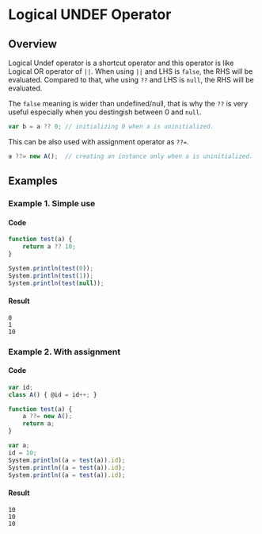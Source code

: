 # Logical UNDEF Operator

## Overview

Logical Undef operator is a shortcut operator and this operator is like Logical OR operator of `||`.
When using `||` and LHS is `false`, the RHS will be evaluated.
Compared to that, whe using `??` and LHS is `null`, the RHS will be evaluated.

The `false` meaning is wider than undefined/null,
that is why the `??` is very useful especially when you destingish between 0 and `null`.

```javascript
var b = a ?? 0; // initializing 0 when a is uninitialized.
```

This can be also used with assignment operator as `??=`.

```javascript
a ??= new A();  // creating an instance only when a is uninitialized.
```

## Examples

### Example 1. Simple use

#### Code

```javascript
function test(a) {
    return a ?? 10;
}

System.println(test(0));
System.println(test(1));
System.println(test(null));
```

#### Result

```
0
1
10
```

### Example 2. With assignment

#### Code

```javascript
var id;
class A() { @id = id++; }

function test(a) {
    a ??= new A();
    return a;
}

var a;
id = 10;
System.println((a = test(a)).id);
System.println((a = test(a)).id);
System.println((a = test(a)).id);
```

#### Result

```
10
10
10
```
